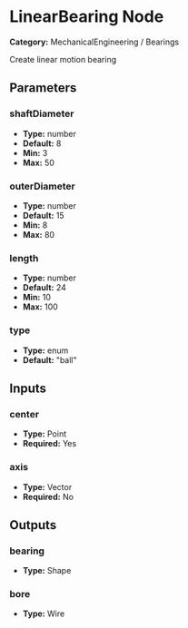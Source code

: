 
# LinearBearing Node

**Category:** MechanicalEngineering / Bearings

Create linear motion bearing

## Parameters


### shaftDiameter
- **Type:** number
- **Default:** 8
- **Min:** 3
- **Max:** 50



### outerDiameter
- **Type:** number
- **Default:** 15
- **Min:** 8
- **Max:** 80



### length
- **Type:** number
- **Default:** 24
- **Min:** 10
- **Max:** 100



### type
- **Type:** enum
- **Default:** "ball"





## Inputs


### center
- **Type:** Point
- **Required:** Yes



### axis
- **Type:** Vector
- **Required:** No



## Outputs


### bearing
- **Type:** Shape



### bore
- **Type:** Wire




